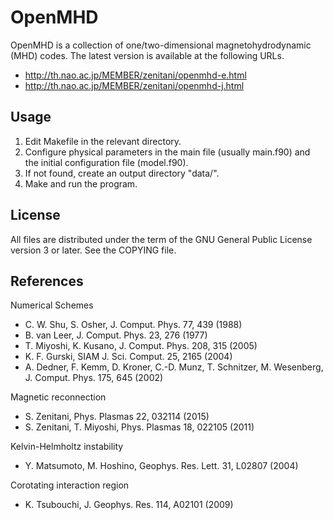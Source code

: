 OpenMHD
=======

OpenMHD is a collection of one/two-dimensional magnetohydrodynamic (MHD) codes.
The latest version is available at the following URLs.

 * <http://th.nao.ac.jp/MEMBER/zenitani/openmhd-e.html>
 * <http://th.nao.ac.jp/MEMBER/zenitani/openmhd-j.html>

Usage
-------

1. Edit Makefile in the relevant directory.
2. Configure physical parameters in the main file (usually main.f90) and
   the initial configuration file (model.f90).
3. If not found, create an output directory "data/".
4. Make and run the program.


License
---------

All files are distributed under the term of the GNU General Public License version 3 or later.
See the COPYING file.


References
-------------

Numerical Schemes

 * C. W. Shu, S. Osher, J. Comput. Phys. 77, 439 (1988)
 * B. van Leer, J. Comput. Phys. 23, 276 (1977)
 * T. Miyoshi, K. Kusano, J. Comput. Phys. 208, 315 (2005)
 * K. F. Gurski, SIAM J. Sci. Comput. 25, 2165 (2004)
 * A. Dedner, F. Kemm, D. Kroner, C.-D. Munz, T. Schnitzer, M. Wesenberg, J. Comput. Phys. 175, 645 (2002)

Magnetic reconnection

 * S. Zenitani, Phys. Plasmas 22, 032114 (2015)
 * S. Zenitani, T. Miyoshi, Phys. Plasmas 18, 022105 (2011)

Kelvin-Helmholtz instability

 * Y. Matsumoto, M. Hoshino, Geophys. Res. Lett. 31, L02807 (2004)

Corotating interaction region
 * K. Tsubouchi, J. Geophys. Res. 114, A02101 (2009)
